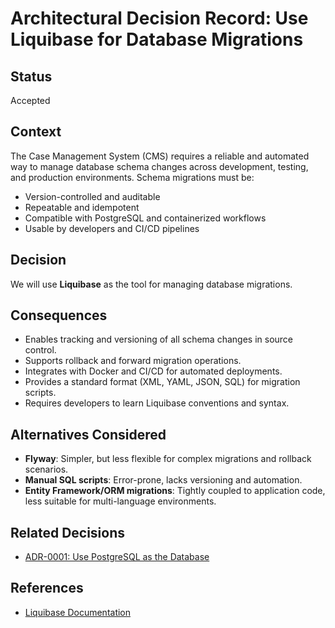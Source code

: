 # Architectural Decision Record: Use Liquibase for Database Migrations

## Status

Accepted

## Context

The Case Management System (CMS) requires a reliable and automated way to manage database schema changes across development, testing, and production environments. Schema migrations must be:

- Version-controlled and auditable
- Repeatable and idempotent
- Compatible with PostgreSQL and containerized workflows
- Usable by developers and CI/CD pipelines

## Decision

We will use **Liquibase** as the tool for managing database migrations.

## Consequences

- Enables tracking and versioning of all schema changes in source control.
- Supports rollback and forward migration operations.
- Integrates with Docker and CI/CD for automated deployments.
- Provides a standard format (XML, YAML, JSON, SQL) for migration scripts.
- Requires developers to learn Liquibase conventions and syntax.

## Alternatives Considered

- **Flyway**: Simpler, but less flexible for complex migrations and rollback scenarios.
- **Manual SQL scripts**: Error-prone, lacks versioning and automation.
- **Entity Framework/ORM migrations**: Tightly coupled to application code, less suitable for multi-language environments.

## Related Decisions

- [ADR-0001: Use PostgreSQL as the Database](./0001-use-postgres-as-database.md)

## References

- [Liquibase Documentation](https://www.liquibase.org/documentation/index.html)
